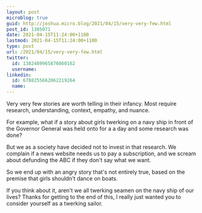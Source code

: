 ```yaml
---
layout: post
microblog: true
guid: http://joshua.micro.blog/2021/04/15/very-very-few.html
post_id: 1305071
date: 2021-04-15T11:24:00+1100
lastmod: 2021-04-15T11:24:00+1100
type: post
url: /2021/04/15/very-very-few.html
twitter:
  id: 1382489965876060162
  username: 
linkedin:
  id: 6788255662062219264
  name: 
---
```

Very very few stories are worth telling in their infancy. Most require research, understanding, context, empathy, and nuance.

For example, what if a story about girls twerking on a navy ship in front of the Governor General was held onto for a a day and some research was done?

But we as a society have decided not to invest in that research. We complain if a news website needs us to pay a subscription, and we scream about defunding the ABC if they don't say what we want.

So we end up with an angry story that's not entirely true, based on the premise that girls shouldn't dance on boats.

If you think about it, aren't we all twerking seamen on the navy ship of our lives? Thanks for getting to the end of this, I really just wanted you to consider yourself as a twerking sailor.
